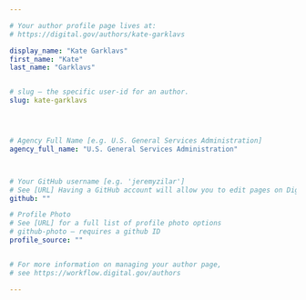 ```yaml
---

# Your author profile page lives at:
# https://digital.gov/authors/kate-garklavs

display_name: "Kate Garklavs"
first_name: "Kate"
last_name: "Garklavs"


# slug — the specific user-id for an author.
slug: kate-garklavs




# Agency Full Name [e.g. U.S. General Services Administration]
agency_full_name: "U.S. General Services Administration"



# Your GitHub username [e.g. 'jeremyzilar']
# See [URL] Having a GitHub account will allow you to edit pages on DigitalGov. The image used in your GitHub account can also be used to populate your digital.gov profile photo.
github: ""

# Profile Photo
# See [URL] for a full list of profile photo options
# github-photo — requires a github ID
profile_source: ""


# For more information on managing your author page,
# see https://workflow.digital.gov/authors

---
```

